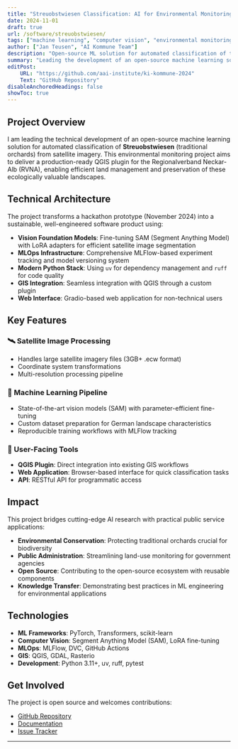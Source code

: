 ```yaml
---
title: "Streuobstwiesen Classification: AI for Environmental Monitoring"
date: 2024-11-01
draft: true
url: /software/streuobstwiesen/
tags: ["machine learning", "computer vision", "environmental monitoring", "satellite imagery", "open source", "GIS"]
author: ["Jan Teusen", "AI Kommune Team"]
description: "Open-source ML solution for automated classification of traditional orchards from satellite imagery" 
summary: "Leading the development of an open-source machine learning solution for automated classification of Streuobstwiesen (traditional orchards) from satellite imagery, enabling efficient environmental monitoring for public administration."
editPost:
    URL: "https://github.com/aai-institute/ki-kommune-2024"
    Text: "GitHub Repository"
disableAnchoredHeadings: false
showToc: true
---
```


## Project Overview

I am leading the technical development of an open-source machine learning solution for automated classification of **Streuobstwiesen** (traditional orchards) from satellite imagery. This environmental monitoring project aims to deliver a production-ready QGIS plugin for the Regionalverband Neckar-Alb (RVNA), enabling efficient land management and preservation of these ecologically valuable landscapes.

## Technical Architecture

The project transforms a hackathon prototype (November 2024) into a sustainable, well-engineered software product using:

- **Vision Foundation Models**: Fine-tuning SAM (Segment Anything Model) with LoRA adapters for efficient satellite image segmentation
- **MLOps Infrastructure**: Comprehensive MLFlow-based experiment tracking and model versioning system
- **Modern Python Stack**: Using `uv` for dependency management and `ruff` for code quality
- **GIS Integration**: Seamless integration with QGIS through a custom plugin
- **Web Interface**: Gradio-based web application for non-technical users

## Key Features

### 🛰️ Satellite Image Processing
- Handles large satellite imagery files (3GB+ .ecw format)
- Coordinate system transformations
- Multi-resolution processing pipeline

### 🤖 Machine Learning Pipeline
- State-of-the-art vision models (SAM) with parameter-efficient fine-tuning
- Custom dataset preparation for German landscape characteristics
- Reproducible training workflows with MLFlow tracking

### 🔧 User-Facing Tools
- **QGIS Plugin**: Direct integration into existing GIS workflows
- **Web Application**: Browser-based interface for quick classification tasks
- **API**: RESTful API for programmatic access

## Impact

This project bridges cutting-edge AI research with practical public service applications:

- **Environmental Conservation**: Protecting traditional orchards crucial for biodiversity
- **Public Administration**: Streamlining land-use monitoring for government agencies
- **Open Source**: Contributing to the open-source ecosystem with reusable components
- **Knowledge Transfer**: Demonstrating best practices in ML engineering for environmental applications

## Technologies

- **ML Frameworks**: PyTorch, Transformers, scikit-learn
- **Computer Vision**: Segment Anything Model (SAM), LoRA fine-tuning
- **MLOps**: MLFlow, DVC, GitHub Actions
- **GIS**: QGIS, GDAL, Rasterio
- **Development**: Python 3.11+, uv, ruff, pytest

## Get Involved

The project is open source and welcomes contributions:

- [GitHub Repository](https://github.com/aai-institute/ki-kommune-2024)
- [Documentation](https://github.com/aai-institute/ki-kommune-2024/wiki)
- [Issue Tracker](https://github.com/aai-institute/ki-kommune-2024/issues)

---